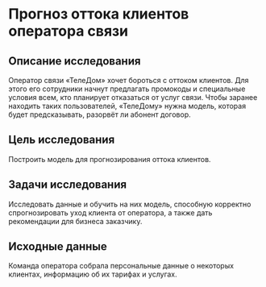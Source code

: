 # Прогноз оттока клиентов оператора связи

## Описание исследования
Оператор связи «ТелеДом» хочет бороться с оттоком клиентов.
Для этого его сотрудники начнут предлагать промокоды и специальные условия всем, кто планирует отказаться от услуг связи.
Чтобы заранее находить таких пользователей, «ТелеДому» нужна модель, которая будет предсказывать, разорвёт ли абонент договор.

## Цель исследования
Построить модель для прогнозирования оттока клиентов.

## Задачи исследования
Исследовать данные и обучить на них модель, способную корректно спрогнозировать уход клиента от оператора, а также дать рекомендации для бизнеса заказчику.

## Исходные данные
Команда оператора собрала персональные данные о некоторых клиентах, информацию об их тарифах и услугах.
